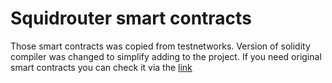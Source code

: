 # Squidrouter smart contracts

Those smart contracts was copied from testnetworks. Version of solidity compiler was changed to simplify adding to the project. If you need original smart contracts you can check it via the [link](https://docs.squidrouter.com/dev-resources/contract-addresses)
